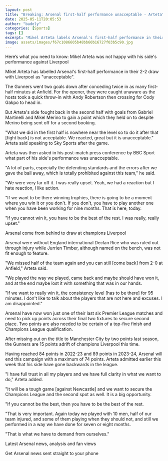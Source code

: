 ```yaml
---
layout: post
title: "Breaking: Arsenal first-half performance unacceptable - Arteta"
date: 2025-05-11T20:05:53
author: "badely"
categories: [Sports]
tags: []
excerpt: "Mikel Arteta labels Arsenal's first-half performance in their 2-2 draw with Liverpool 'unacceptable'."
image: assets/images/f67c1086605b48bb60b16727f03b5c90.jpg
---
```


Here’s what you need to know: Mikel Arteta was not happy with his side's performance against Liverpool

Mikel Arteta has labelled Arsenal's first-half performance in their 2-2 draw with Liverpool as "unacceptable". 

The Gunners went two goals down after conceding twice in as many first-half minutes at Anfield. For the opener, they were caught unaware as the hosts took a  quick throw-in with Andy Robertson then crossing for Cody Gakpo to head in. 

But Arteta's side fought back in the second half with goals from Gabriel Martinelli and Mikel Merino to gain a point which they held on to despite Merino being sent off for a second booking. 

"What we did in the first half is nowhere near the level so to do it after that [fight back] is not acceptable. We reacted, great but it is unacceptable." Arteta said speaking to Sky Sports after the game. 

Arteta was then asked in his post-match press conference by BBC Sport what part of his side's performance was unacceptable. 

"A lot of parts, especially the defending standards and the errors after we gave the ball away, which is totally prohibited against this team," he said.

"We were very far off it. I was really upset. Yeah, we had a reaction but I hate reaction, I like action. 

"If we want to be there winning trophies, there is going to be a moment where you win it or you don't. If you don't, you have to play another one when you have been working for nine months. That is here, today. 

"If you cannot win it, you have to be the best of the rest. I was really, really upset." 

Arsenal come from behind to draw at champions Liverpool

Arsenal were without England international Declan Rice who was ruled out through injury while Jurrien Timber, although named on the bench, was not fit enough to feature. 

"We missed half of the team again and you can still [come back] from 2-0 at Anfield," Arteta said.

"We played the way we played, came back and maybe should have won it, and at the end maybe lost it with something that was in our hands. 

"If we want to really win it, the consistency level [has to be there] for 95 minutes. I don't like to talk about the players that are not here and excuses. I am disappointed."

Arsenal have now won just one of their last six Premier League matches and need to pick up points across their final two fixtures to secure second place. Two points are also needed to be certain of a top-five finish and Champions League qualification.

After missing out on the title to Manchester City by two points last season, the Gunners are 15 points adrift of champions Liverpool this time.

Having reached 84 points in 2022-23 and 89 points in 2023-24, Arsenal will end this campaign with a maximum of 74 points. Arteta admitted earlier this week that his side have gone backwards in the league.

"I have full trust in all my players and we have full clarity in what we want to do," Arteta added.

"It will be a tough game [against Newcastle] and we want to secure the Champions League and the second spot as well. It is a big opportunity.

"If you cannot be the best, then you have to be the best of the rest.

"That is very important. Again today we played with 10 men, half of our team injured, and some of them playing when they should not, and still we performed in a way we have done for seven or eight months. 

"That is what we have to demand from ourselves."

Latest Arsenal news, analysis and fan views

Get Arsenal news sent straight to your phone

